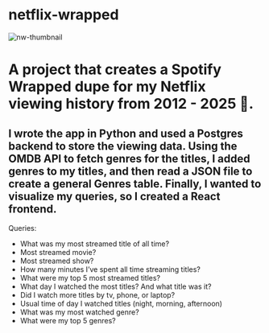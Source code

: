# netflix-wrapped

![nw-thumbnail](https://github.com/user-attachments/assets/7fe55f3e-25da-435c-b4da-3730e7119ef9)



<H1>A project that creates a Spotify Wrapped dupe for my Netflix viewing history from 2012 - 2025 🍿.</H1> 

<h2>I wrote the app in Python and used a Postgres backend to store the viewing data. Using the OMDB API to fetch genres for the titles, I added genres to my titles, and then read a JSON file to create a general Genres table. Finally, I wanted to visualize my queries, so I created a React frontend.</h2> 


Queries:

- What was my most streamed title of all time?
- Most streamed movie?
- Most streamed show?
- How many minutes I’ve spent all time streaming titles?
- What were my top 5 most streamed titles?
- What day I watched the most titles? And what title was it?
- Did I watch more titles by tv, phone, or laptop?
- Usual time of day I watched titles (night, morning, afternoon)
- What was my most watched genre?
- What were my top 5 genres?
